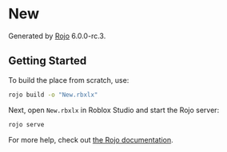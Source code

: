 # New
Generated by [Rojo](https://github.com/rojo-rbx/rojo) 6.0.0-rc.3.

## Getting Started
To build the place from scratch, use:

```bash
rojo build -o "New.rbxlx"
```

Next, open `New.rbxlx` in Roblox Studio and start the Rojo server:

```bash
rojo serve
```

For more help, check out [the Rojo documentation](https://rojo.space/docs).